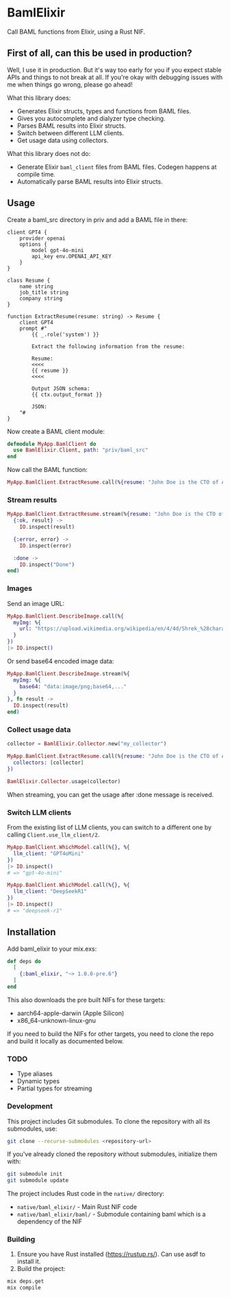 # BamlElixir

Call BAML functions from Elixir, using a Rust NIF.

## First of all, can this be used in production?

Well, I use it in production. But it's way too early for you if you expect stable APIs
and things to not break at all. If you're okay with debugging issues with me when things go wrong,
please go ahead!

What this library does:

- Generates Elixir structs, types and functions from BAML files.
- Gives you autocomplete and dialyzer type checking.
- Parses BAML results into Elixir structs.
- Switch between different LLM clients.
- Get usage data using collectors.

What this library does not do:

- Generate Elixir `baml_client` files from BAML files. Codegen happens at compile time.
- Automatically parse BAML results into Elixir structs.

## Usage

Create a baml_src directory in priv and add a BAML file in there:

```baml
client GPT4 {
    provider openai
    options {
        model gpt-4o-mini
        api_key env.OPENAI_API_KEY
    }
}

class Resume {
    name string
    job_title string
    company string
}

function ExtractResume(resume: string) -> Resume {
    client GPT4
    prompt #"
        {{ _.role('system') }}

        Extract the following information from the resume:

        Resume:
        <<<<
        {{ resume }}
        <<<<

        Output JSON schema:
        {{ ctx.output_format }}

        JSON:
    "#
}
```

Now create a BAML client module:

```elixir
defmodule MyApp.BamlClient do
  use BamlElixir.Client, path: "priv/baml_src"
end
```

Now call the BAML function:

```elixir
MyApp.BamlClient.ExtractResume.call(%{resume: "John Doe is the CTO of Acme Inc."})
```

### Stream results

```elixir
MyApp.BamlClient.ExtractResume.stream(%{resume: "John Doe is the CTO of Acme Inc."}, fn
  {:ok, result} ->
    IO.inspect(result)

  {:error, error} ->
    IO.inspect(error)

  :done ->
    IO.inspect("Done")
end)
```

### Images

Send an image URL:

```elixir
MyApp.BamlClient.DescribeImage.call(%{
  myImg: %{
    url: "https://upload.wikimedia.org/wikipedia/en/4/4d/Shrek_%28character%29.png"
  }
})
|> IO.inspect()
```

Or send base64 encoded image data:

```elixir
MyApp.BamlClient.DescribeImage.stream(%{
  myImg: %{
    base64: "data:image/png;base64,..."
  }
}, fn result ->
  IO.inspect(result)
end)
```

### Collect usage data

```elixir
collector = BamlElixir.Collector.new("my_collector")

MyApp.BamlClient.ExtractResume.call(%{resume: "John Doe is the CTO of Acme Inc."}, %{
  collectors: [collector]
})

BamlElixir.Collector.usage(collector)
```

When streaming, you can get the usage after :done message is received.

### Switch LLM clients

From the existing list of LLM clients, you can switch to a different one by calling `Client.use_llm_client/2`.

```elixir
MyApp.BamlClient.WhichModel.call(%{}, %{
  llm_client: "GPT4oMini"
})
|> IO.inspect()
# => "gpt-4o-mini"

MyApp.BamlClient.WhichModel.call(%{}, %{
  llm_client: "DeepSeekR1"
})
|> IO.inspect()
# => "deepseek-r1"
```

## Installation

Add baml_elixir to your mix.exs:

```elixir
def deps do
  [
    {:baml_elixir, "~> 1.0.0-pre.6"}
  ]
end
```

This also downloads the pre built NIFs for these targets:

- aarch64-apple-darwin (Apple Silicon)
- x86_64-unknown-linux-gnu

If you need to build the NIFs for other targets, you need to clone the repo and build it locally as documented below.

### TODO

- Type aliases
- Dynamic types
- Partial types for streaming

### Development

This project includes Git submodules. To clone the repository with all its submodules, use:

```bash
git clone --recurse-submodules <repository-url>
```

If you've already cloned the repository without submodules, initialize them with:

```bash
git submodule init
git submodule update
```

The project includes Rust code in the `native/` directory:

- `native/baml_elixir/` - Main Rust NIF code
- `native/baml_elixir/baml/` - Submodule containing baml which is a dependency of the NIF

### Building

1. Ensure you have Rust installed (https://rustup.rs/). Can use asdf to install it.
2. Build the project:

```bash
mix deps.get
mix compile
```
